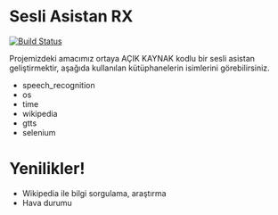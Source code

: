 # Sesli Asistan RX

[![Build Status](https://travis-ci.org/joemccann/dillinger.svg?branch=master)](https://travis-ci.org/joemccann/dillinger)

Projemizdeki amacımız ortaya AÇIK KAYNAK kodlu bir sesli asistan geliştirmektir, aşağıda  kullanılan kütüphanelerin isimlerini görebilirsiniz.

  - speech_recognition
  - os
  - time
  - wikipedia
  - gtts
  - selenium

# Yenilikler!

  - Wikipedia ile bilgi sorgulama, araştırma
  - Hava durumu


